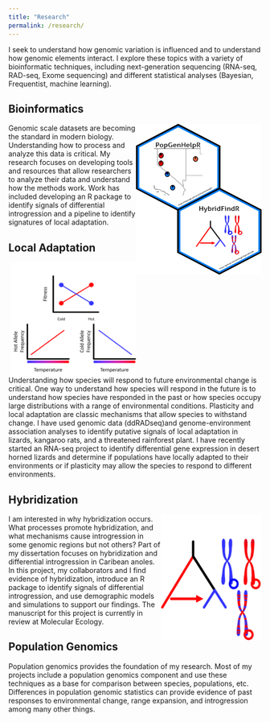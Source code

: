 ```yaml
---
title: "Research"
permalink: /research/
---
```

I seek to understand how genomic variation is influenced and to understand how genomic elements interact. I explore these topics with a variety of bioinformatic techniques, including next-generation sequencing (RNA-seq, RAD-seq, Exome sequencing) and different statistical analyses (Bayesian, Frequentist, machine learning).
## Bioinformatics 
<img align="right" src="/images/Software_HexStickers.png"  width="250px" height="300px"> Genomic scale datasets are becoming the standard in modern biology. Understanding how to process and analyze this data is critical. My research focuses on developing tools and resources that allow researchers to analyze their data and understand how the methods work. Work has included developing an R package to identify signals of differential introgression and a pipeline to identify signatures of local adaptation.

## Local Adaptation 
<img align="right" src="/images/Local_Adaptation.png"  width="250px" height="225px">Understanding how species will respond to future environmental change is critical. One way to understand how species will respond in the future is to understand how species have responded in the past or how species occupy large distributions with a range of environmental conditions. Plasticity and local adaptation are classic mechanisms that allow species to withstand change. I have used genomic data (ddRADseq)and genome-environment association analyses to identify putative signals of local adaptation in lizards, kangaroo rats, and a threatened rainforest plant. I have recently started an RNA-seq project to identify differential gene expression in desert horned lizards and determine if populations have locally adapted to their environments or if plasticity may allow the species to respond to different environments. 
## Hybridization 
I am interested in why hybridization occurs. <img align="right" src="/images/Hybridization.png"  width="200px" height="250px"> What processes promote hybridization, and what mechanisms cause introgression in some genomic regions but not others? Part of my dissertation focuses on hybridization and differential introgression in Caribean anoles. In this project, my collaborators and I find evidence of hybridization, introduce an R package to identify signals of differential introgression, and use demographic models and simulations to support our findings. The manuscript for this project is currently in review at Molecular Ecology. 
## Population Genomics
Population genomics provides the foundation of my research. Most of my projects include a population genomics component and use these techniques as a base for comparison between species, populations, etc. Differences in population genomic statistics can provide evidence of past responses to environmental change, range expansion, and introgression among many other things. 
